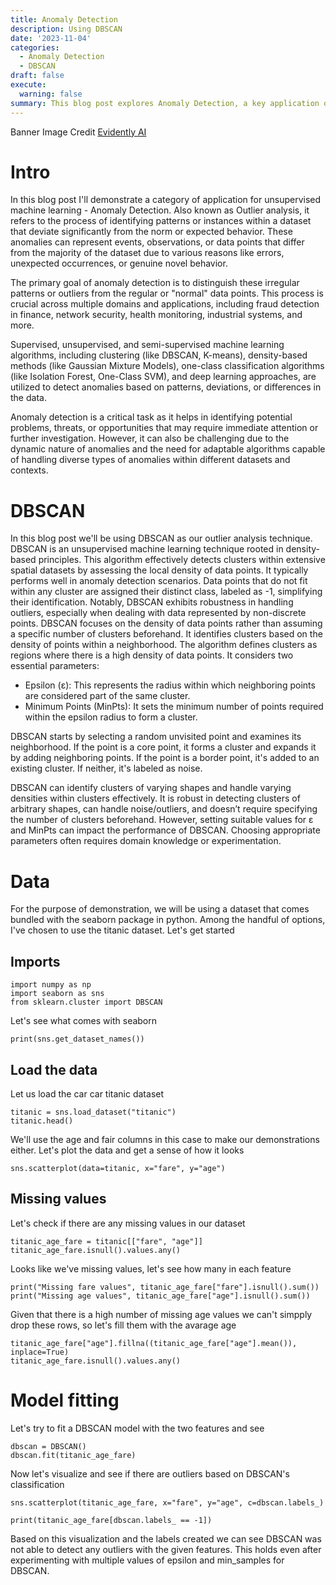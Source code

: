 ```yaml
---
title: Anomaly Detection
description: Using DBSCAN
date: '2023-11-04'
categories:
  - Anomaly Detection
  - DBSCAN
draft: false
execute:
  warning: false
summary: This blog post explores Anomaly Detection, a key application of unsupervised machine learning, also known as Outlier Analysis. It's a process of identifying unusual patterns or data points in a dataset that deviate significantly from the norm. Anomaly detection is crucial in various fields like finance for fraud detection, network security, health monitoring, and industrial systems. The post discusses different machine learning algorithms used for anomaly detection, including clustering methods (DBSCAN, K-means), density-based approaches (Gaussian Mixture Models), one-class classification algorithms (Isolation Forest, One-Class SVM), and deep learning techniques.
---
```

Banner Image Credit [Evidently AI](https://www.evidentlyai.com)

# Intro
In this blog post I'll demonstrate a category of application for unsupervised machine learning - Anomaly Detection. Also known as Outlier analysis, it refers to the process of identifying patterns or instances within a dataset that deviate significantly from the norm or expected behavior. These anomalies can represent events, observations, or data points that differ from the majority of the dataset due to various reasons like errors, unexpected occurrences, or genuine novel behavior.

The primary goal of anomaly detection is to distinguish these irregular patterns or outliers from the regular or "normal" data points. This process is crucial across multiple domains and applications, including fraud detection in finance, network security, health monitoring, industrial systems, and more.

Supervised, unsupervised, and semi-supervised machine learning algorithms, including clustering (like DBSCAN, K-means), density-based methods (like Gaussian Mixture Models), one-class classification algorithms (like Isolation Forest, One-Class SVM), and deep learning approaches, are utilized to detect anomalies based on patterns, deviations, or differences in the data.

Anomaly detection is a critical task as it helps in identifying potential problems, threats, or opportunities that may require immediate attention or further investigation. However, it can also be challenging due to the dynamic nature of anomalies and the need for adaptable algorithms capable of handling diverse types of anomalies within different datasets and contexts.

# DBSCAN

In this blog post we'll be using DBSCAN as our outlier analysis technique. DBSCAN is an unsupervised machine learning technique rooted in density-based principles. This algorithm effectively detects clusters within extensive spatial datasets by assessing the local density of data points. It typically performs well in anomaly detection scenarios. Data points that do not fit within any cluster are assigned their distinct class, labeled as -1, simplifying their identification. Notably, DBSCAN exhibits robustness in handling outliers, especially when dealing with data represented by non-discrete points.
DBSCAN focuses on the density of data points rather than assuming a specific number of clusters beforehand. It identifies clusters based on the density of points within a neighborhood. The algorithm defines clusters as regions where there is a high density of data points. It considers two essential parameters:

* Epsilon (ε): This represents the radius within which neighboring points are considered part of the same cluster.
* Minimum Points (MinPts): It sets the minimum number of points required within the epsilon radius to form a cluster.

DBSCAN starts by selecting a random unvisited point and examines its neighborhood. If the point is a core point, it forms a cluster and expands it by adding neighboring points. If the point is a border point, it's added to an existing cluster. If neither, it's labeled as noise.

DBSCAN can identify clusters of varying shapes and handle varying densities within clusters effectively. It is robust in detecting clusters of arbitrary shapes, can handle noise/outliers, and doesn’t require specifying the number of clusters beforehand. However, setting suitable values for ε and MinPts can impact the performance of DBSCAN. Choosing appropriate parameters often requires domain knowledge or experimentation. 

# Data
For the purpose of demonstration, we will be using a dataset that comes bundled with the seaborn package in python. Among the handful of options, I've chosen to use the titanic dataset. Let's get started

## Imports


```
import numpy as np
import seaborn as sns
from sklearn.cluster import DBSCAN
```

Let's see what comes with seaborn


```
print(sns.get_dataset_names())
```

## Load the data
Let us load the car car titanic dataset


```
titanic = sns.load_dataset("titanic")
titanic.head()
```

We'll use the age and fair columns in this case to make our demonstrations either. Let's plot the data and get a sense of how it looks


```
sns.scatterplot(data=titanic, x="fare", y="age")
```

## Missing values
Let's check if there are any missing values in our dataset


```
titanic_age_fare = titanic[["fare", "age"]]
titanic_age_fare.isnull().values.any()
```

Looks like we've missing values, let's see how many in each feature


```
print("Missing fare values", titanic_age_fare["fare"].isnull().sum())
print("Missing age values", titanic_age_fare["age"].isnull().sum())
```

Given that there is a high number of missing age values we can't simpply drop these rows, so let's fill them with the avarage age 


```
titanic_age_fare["age"].fillna((titanic_age_fare["age"].mean()), inplace=True)
titanic_age_fare.isnull().values.any()
```

# Model fitting
Let's try to fit a DBSCAN model with the two features and see  


```
dbscan = DBSCAN()
dbscan.fit(titanic_age_fare)
```

Now let's visualize and see if there are outliers based on DBSCAN's classification


```
sns.scatterplot(titanic_age_fare, x="fare", y="age", c=dbscan.labels_)
```


```
print(titanic_age_fare[dbscan.labels_ == -1])
```

Based on this visualization and the labels created we can see DBSCAN was not able to detect any outliers with the given features. This holds even after experimenting with multiple values of epsilon and min_samples for DBSCAN.

